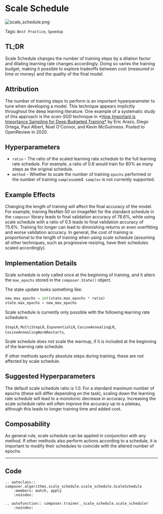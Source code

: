 # Scale Schedule

![scale_schedule.png](https://storage.googleapis.com/docs.mosaicml.com/images/methods/scale_schedule.png)

Tags: `Best Practice`, `Speedup`

## TL;DR

Scale Schedule changes the number of training steps by a dilation factor and dilating learning rate changes accordingly. Doing so varies the training budget, making it possible to explore tradeoffs between cost (measured in time or money) and the quality of the final model.

## Attribution

The number of training steps to perform is an important hyperparameter to tune when developing a model. This technique appears implicitly throughout the deep learning literature. One example of a systematic study of this approach is the *scan-SGD* technique in *[How Important is Importance Sampling for Deep Budgeted Training*](https://openreview.net/forum?id=TqQ0oOzJlai) by Eric Arazo, Diego Ortega, Paul Albert, Noel O'Connor, and Kevin McGuinness. Posted to OpenReview in 2020.

## Hyperparameters

- `ratio` - The ratio of the scaled learning rate schedule to the full learning rate schedule. For example, a ratio of 0.8 would train for 80% as many steps as the original schedule.
- `method` - Whether to scale the number of training `epochs` performed or the number of training `samples`used. `samples` is not currently supported.

## Example Effects

Changing the length of training will affect the final accuracy of the model. For example, training ResNet-50 on ImageNet for the standard schedule in the `composer` library leads to final validation accuracy of 76.6%, while using scale schedule with a ratio of 0.5 leads to final validation accuracy of 75.6%. Training for longer can lead to diminishing returns or even overfitting and worse validation accuracy. In general, the cost of training is proportional to the length of training when using scale schedule (assuming all other techniques, such as progressive resizing, have their schedules scaled accordingly).

## Implementation Details

Scale schedule is only called once at the beginning of training, and it alters the `max_epochs` stored in the `composer.State()` object.

The state update looks something like:

```python
new_max_epochs = int(state.max_epochs * ratio)
state.max_epochs = new_max_epochs
```

Scale schedule is currently only possible with the following learning rate schedulers:

 `StepLR`, `MultiStepLR`, `ExponentialLR`, `CosineAnnealingLR`, `CosineAnnealingWarmRestarts`,

Scale schedule does *not* scale the warmup, if it is included at the beginning of the learning rate schedule.

If other methods specify absolute steps during training, these are *not* affected by scale schedule.

## Suggested Hyperparameters

The default scale schedule ratio is 1.0. For a standard maximum number of epochs (these will differ depending on the task), scaling down the learning rate schedule will lead to a monotonic decrease in accuracy. Increasing the scale schedule ratio will often improve the accuracy up to a plateau, although this leads to longer training time and added cost.

## Composability

As general rule, scale schedule can be applied in conjunction with any method. If other methods also perform actions according to a schedule, it is important to modify their schedules to coincide with the altered number of epochs.

---

## Code

```{eval-rst}
.. autoclass:: composer.algorithms.scale_schedule.scale_schedule.ScaleSchedule
    :members: match, apply
    :noindex:

.. autofunction:: composer.trainer._scale_schedule.scale_scheduler
    :noindex:
```
